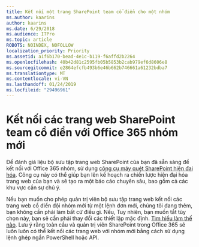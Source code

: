 ```yaml
---
title: Kết nối một trang SharePoint team cổ điển cho một nhóm
ms.author: kaarins
author: kaarins
ms.date: 6/29/2018
ms.audience: ITPro
ms.topic: article
ROBOTS: NOINDEX, NOFOLLOW
localization_priority: Priority
ms.assetid: a1f6b170-bead-4e1c-b119-f6affd2b2264
ms.openlocfilehash: 40b42d81c2595fb05b5853b2cab979ef6d8606e8
ms.sourcegitcommit: e2864efcfb493b6e46b662b746661a61232bdba7
ms.translationtype: MT
ms.contentlocale: vi-VN
ms.lasthandoff: 01/24/2019
ms.locfileid: "29496961"
---
```

# <a name="connect-classic-sharepoint-team-sites-to-new-office-365-groups"></a>Kết nối các trang web SharePoint team cổ điển với Office 365 nhóm mới

Để đánh giá liệu bộ sưu tập trang web SharePoint của bạn đã sẵn sàng để kết nối với Office 365 nhóm, sử dụng [công cụ máy quét SharePoint hiện đại hóa](https://go.microsoft.com/fwlink/?linkid=873066). Công cụ này có thể giúp bạn lên kế hoạch ra chiến lược hiện đại hóa trang web của bạn và sẽ tạo ra một báo cáo chuyên sâu, bao gồm cả các khu vực cần sự chú ý.
  
Nếu bạn muốn cho phép quản trị viên bộ sưu tập trang web kết nối các trang web cổ điển đội nhóm mới từ một lệnh đơn mới, chúng tôi đang thêm, bạn không cần phải làm bất cứ điều gì. Nếu, Tuy nhiên, bạn muốn tắt tùy chọn này, bạn sẽ cần phải thay đổi các thiết lập mặc định. [Tìm hiểu làm thế nào](https://go.microsoft.com/fwlink/?linkid=2004316). Lưu ý rằng toàn cầu và quản trị viên SharePoint trong Office 365 sẽ luôn luôn có thể kết nối các trang web với nhóm mới bằng cách sử dụng lệnh ghép ngắn PowerShell hoặc API.
  

